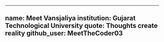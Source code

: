 
---
name: Meet Vansjaliya
institution: Gujarat Technological University
quote: Thoughts create reality
github_user: MeetTheCoder03
---
